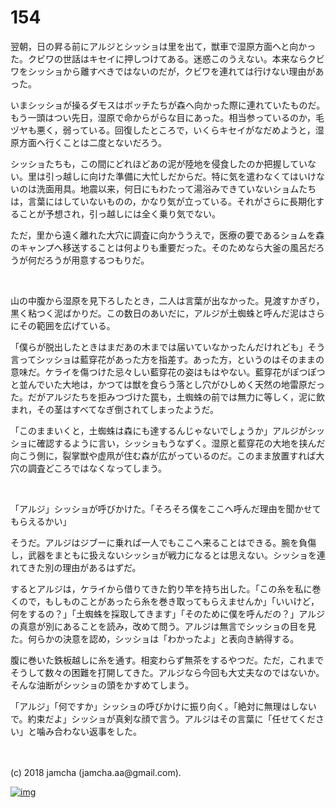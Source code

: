 # 154

翌朝，日の昇る前にアルジとシッショは里を出て，獣車で湿原方面へと向かった。クビワの世話はキセイに押しつけてある。迷惑このうえない。本来ならクビワをシッショから離すべきではないのだが，クビワを連れては行けない理由があった。  

いまシッショが操るダモスはボッチたちが森へ向かった際に連れていたものだ。もう一頭はつい先日，湿原で命からがらな目にあった。相当参っているのか，毛ヅヤも悪く，弱っている。回復したところで，いくらキセイがなだめようと，湿原方面へ行くことは二度とないだろう。  

シッショたちも，この間にどれほどあの泥が陸地を侵食したのか把握していない。里は引っ越しに向けた準備に大忙しだからだ。特に気を遣わなくてはいけないのは洗面用具。地震以来，何日にもわたって湯浴みできていないショムたちは，言葉にはしていないものの，かなり気が立っている。それがさらに長期化することが予想され，引っ越しには全く乗り気でない。  

ただ，里から遠く離れた大穴に調査に向かううえで，医療の要であるショムを森のキャンプへ移送することは何よりも重要だった。そのためなら大釜の風呂だろうが何だろうが用意するつもりだ。  

<br>  

山の中腹から湿原を見下ろしたとき，二人は言葉が出なかった。見渡すかぎり，黒く粘つく泥ばかりだ。この数日のあいだに，アルジが土蜘蛛と呼んだ泥はさらにその範囲を広げている。  

「僕らが脱出したときはまだあの木までは届いていなかったんだけれども」そう言ってシッショは藍穿花があった方を指差す。あった方，というのはそのままの意味だ。ケライを傷つけた忌々しい藍穿花の姿はもはやない。藍穿花がぽつぽつと並んでいた大地は，かつては獣を食らう落とし穴がひしめく天然の地雷原だった。だがアルジたちを拒みつづけた罠も，土蜘蛛の前では無力に等しく，泥に飲まれ，その茎はすべてなぎ倒されてしまったようだ。  

「このままいくと，土蜘蛛は森にも達するんじゃないでしょうか」アルジがシッショに確認するように言い，シッショもうなずく。湿原と藍穿花の大地を挟んだ向こう側に，裂掌獣や虚凧が住む森が広がっているのだ。このまま放置すれば大穴の調査どころではなくなってしまう。  

<br>  

「アルジ」シッショが呼びかけた。「そろそろ僕をここへ呼んだ理由を聞かせてもらえるかい」  

そうだ。アルジはジブーに乗れば一人でもここへ来ることはできる。腕を負傷し，武器をまともに扱えないシッショが戦力になるとは思えない。シッショを連れてきた別の理由があるはずだ。  

するとアルジは，ケライから借りてきた釣り竿を持ち出した。「この糸を私に巻くので，もしものことがあったら糸を巻き取ってもらえませんか」「いいけど，何をするの？」「土蜘蛛を採取してきます」「そのために僕を呼んだの？」アルジの真意が別にあることを読み，改めて問う。アルジは無言でシッショの目を見た。何らかの決意を認め，シッショは「わかったよ」と表向き納得する。  

腹に巻いた鉄板越しに糸を通す。相変わらず無茶をするやつだ。ただ，これまでそうして数々の困難を打開してきた。アルジなら今回も大丈夫なのではないか。そんな油断がシッショの頭をかすめてしまう。  

「アルジ」「何ですか」シッショの呼びかけに振り向く。「絶対に無理はしないで。約束だよ」シッショが真剣な顔で言う。アルジはその言葉に「任せてください」と噛み合わない返事をした。  

<br>  
<br>  
(c) 2018 jamcha (jamcha.aa@gmail.com).  

[![img](http://i.creativecommons.org/l/by-nc-sa/4.0/88x31.png)](http://creativecommons.org/licenses/by-nc-sa/4.0/deed)
